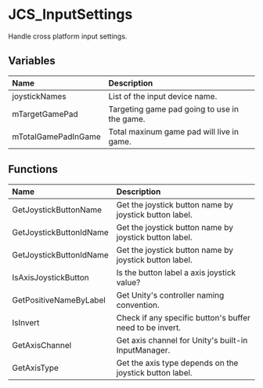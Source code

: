 # JCS_InputSettings

Handle cross platform input settings.

## Variables

| Name | Description |
|:---|:---|
| joystickNames | List of the input device name. |
| mTargetGamePad | Targeting game pad going to use in the game. |
| mTotalGamePadInGame | Total maxinum game pad will live in game. |

## Functions

| Name | Description |
|:---|:---|
| GetJoystickButtonName | Get the joystick button name by joystick button label. |
| GetJoystickButtonIdName | Get the joystick button name by joystick button label. |
| GetJoystickButtonIdName | Get the joystick button name by joystick button label. |
| IsAxisJoystickButton | Is the button label a axis joystick value? |
| GetPositiveNameByLabel | Get Unity's controller naming convention. |
| IsInvert | Check if any specific button's buffer need to be invert. |
| GetAxisChannel | Get axis channel for Unity's built-in InputManager. |
| GetAxisType | Get the axis type depends on the joystick button label. |
